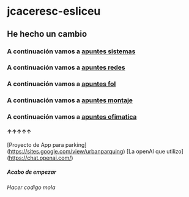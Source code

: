 # jcaceresc-esliceu
## He hecho un cambio
### A continuación vamos a [apuntes sistemas](sistemas/README.md)
### A continuación vamos a [apuntes redes](redes/README.md)
### A continuación vamos a [apuntes fol](fol/README.md)
### A continuación vamos a [apuntes montaje](montaje/README.md)
### A continuación vamos a [apuntes ofimatica](ofimatica/README.md)
#### ↑↑↑↑↑
[Proyecto de App para parking] (https://sites.google.com/view/urbanparquing)
[La openAI que utilizo] (https://chat.openai.com/)
##### **Acabo de empezar**
###### *Hacer codigo mola*